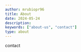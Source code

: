 ```yaml
---
author: mrubiopr96
title: About
date: 2024-05-24
description:
keywords: ["about-us", "contact"]
type: about
---
```


contact